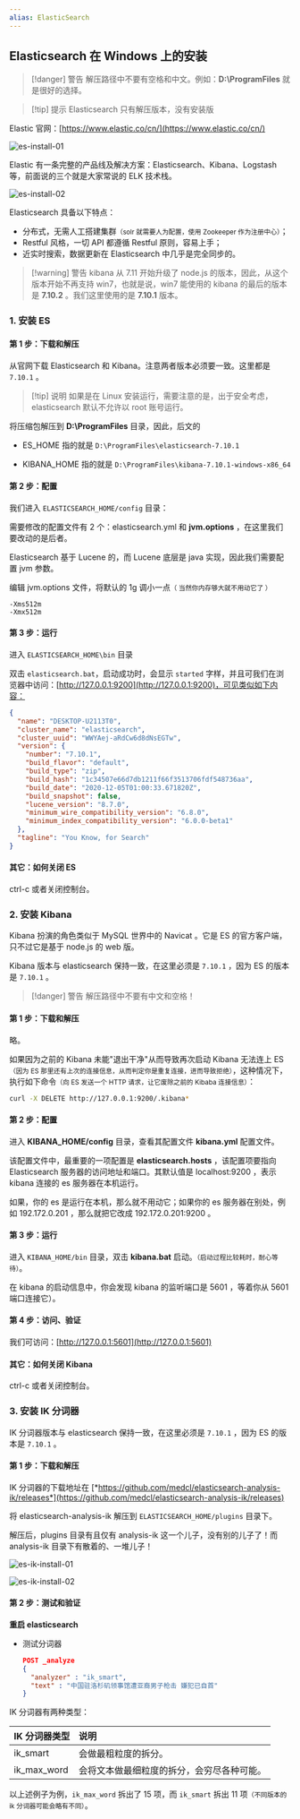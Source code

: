 ```yaml
---
alias: ElasticSearch 
---
```


## Elasticsearch 在 Windows 上的安装

> [!danger] 警告
> 解压路径中不要有空格和中文。例如：**D:\ProgramFiles** 就是很好的选择。

> [!tip] 提示
> Elasticsearch 只有解压版本，没有安装版

Elastic 官网：[https://www.elastic.co/cn/](https://www.elastic.co/cn/)

![es-install-01](https://woniumd.oss-cn-hangzhou.aliyuncs.com/java/hemiao/20220627165136.png)

Elastic 有一条完整的产品线及解决方案：Elasticsearch、Kibana、Logstash 等，前面说的三个就是大家常说的 ELK 技术栈。

![es-install-02](https://woniumd.oss-cn-hangzhou.aliyuncs.com/java/hemiao/20220627165134.png)

Elasticsearch 具备以下特点：

- 分布式，无需人工搭建集群<small>（solr 就需要人为配置，使用 Zookeeper 作为注册中心）</small>；
- Restful 风格，一切 API 都遵循 Restful 原则，容易上手；
- 近实时搜索，数据更新在 Elasticsearch 中几乎是完全同步的。


> [!warning] 警告
> kibana 从 7.11 开始升级了 node.js 的版本，因此，从这个版本开始不再支持 win7，也就是说，win7 能使用的 kibana 的最后的版本是 **7.10.2** 。我们这里使用的是 **7.10.1** 版本。

### 1. 安装 ES

#### 第 1 步：下载和解压

从官网下载 Elasticsearch 和 Kibana。注意两者版本必须要一致。这里都是 `7.10.1` 。

> [!tip] 说明
> 如果是在 Linux 安装运行，需要注意的是，出于安全考虑，elasticsearch 默认不允许以 root 账号运行。

将压缩包解压到 **D:\\ProgramFiles** 目录，因此，后文的 

- ES_HOME 指的就是 `D:\ProgramFiles\elasticsearch-7.10.1`

- KIBANA_HOME 指的就是 `D:\ProgramFiles\kibana-7.10.1-windows-x86_64`


#### 第 2 步：配置

我们进入 `ELASTICSEARCH_HOME/config` 目录：

需要修改的配置文件有 2 个：elasticsearch.yml 和 **jvm.options** ，在这里我们要改动的是后者。

Elasticsearch 基于 Lucene 的，而 Lucene 底层是 java 实现，因此我们需要配置 jvm 参数。

编辑 jvm.options 文件，将默认的 1g 调小一点<small>（ 当然你内存够大就不用动它了 ）</small>

```text
-Xms512m
-Xmx512m
```


#### 第 3 步：运行

进入 `ELASTICSEARCH_HOME\bin` 目录

双击 `elasticsearch.bat`，启动成功时，会显示 `started` 字样，并且可我们在浏览器中访问：[http://127.0.0.1:9200](http://127.0.0.1:9200)，可见类似如下内容：

```json
{
  "name": "DESKTOP-U2113T0",
  "cluster_name": "elasticsearch",
  "cluster_uuid": "WWYAej-aRdCw6d8dNsEGTw",
  "version": {
    "number": "7.10.1",
    "build_flavor": "default",
    "build_type": "zip",
    "build_hash": "1c34507e66d7db1211f66f3513706fdf548736aa",
    "build_date": "2020-12-05T01:00:33.671820Z",
    "build_snapshot": false,
    "lucene_version": "8.7.0",
    "minimum_wire_compatibility_version": "6.8.0",
    "minimum_index_compatibility_version": "6.0.0-beta1"
  },
  "tagline": "You Know, for Search"
}
```

#### 其它：如何关闭 ES

ctrl-c 或者关闭控制台。


### 2. 安装 Kibana

Kibana 扮演的角色类似于 MySQL 世界中的 Navicat 。它是 ES 的官方客户端，只不过它是基于 node.js 的 web 版。

Kibana 版本与 elasticsearch 保持一致，在这里必须是 `7.10.1` ，因为 ES 的版本是 `7.10.1` 。

> [!danger] 警告
> 解压路径中不要有中文和空格！

#### 第 1 步：下载和解压

略。

如果因为之前的 Kibana 未能"退出干净"从而导致再次启动 Kibana 无法连上 ES<small>（因为 ES 那里还有上次的连接信息，从而判定你是重复连接，进而导致拒绝）</small>，这种情况下，执行如下命令<small>（向 ES 发送一个 HTTP 请求，让它废除之前的 Kibaba 连接信息）</small>：

```bash
curl -X DELETE http://127.0.0.1:9200/.kibana*
```

#### 第 2 步：配置

进入 **KIBANA_HOME/config** 目录，查看其配置文件 **kibana.yml** 配置文件。

该配置文件中，最重要的一项配置是 **elasticsearch.hosts** ，该配置项要指向 Elasticsearch 服务器的访问地址和端口。其默认值是 localhost:9200 ，表示 kibana 连接的 es 服务器在本机运行。

如果，你的 es 是运行在本机，那么就不用动它；如果你的 es 服务器在别处，例如 192.172.0.201 ，那么就把它改成 192.172.0.201:9200 。


#### 第 3 步：运行

进入 `KIBANA_HOME/bin` 目录，双击 **kibana.bat** 启动。<small>（启动过程比较耗时，耐心等待）</small>。

在 kibana 的启动信息中，你会发现 kibana 的监听端口是 5601 ，等着你从 5601 端口连接它）。


#### 第 4 步：访问、验证

我们可访问：[http://127.0.0.1:5601](http://127.0.0.1:5601)


#### 其它：如何关闭 Kibana

ctrl-c 或者关闭控制台。


### 3. 安装 IK 分词器

IK 分词器版本与 elasticsearch 保持一致，在这里必须是 `7.10.1` ，因为 ES 的版本是 `7.10.1` 。

#### 第 1 步：下载和解压

IK 分词器的下载地址在 [*https://github.com/medcl/elasticsearch-analysis-ik/releases*](https://github.com/medcl/elasticsearch-analysis-ik/releases)


将 elasticsearch-analysis-ik 解压到 `ELASTICSEARCH_HOME/plugins` 目录下。

<Badge text="注意" type="error" /> 解压后，plugins 目录有且仅有 analysis-ik 这一个儿子，没有别的儿子了！而 analysis-ik 目录下有散着的、一堆儿子！

![es-ik-install-01](https://woniumd.oss-cn-hangzhou.aliyuncs.com/java/hemiao/20220627165128.png)


![es-ik-install-02](https://woniumd.oss-cn-hangzhou.aliyuncs.com/java/hemiao/20220627165123.png)


#### 第 2 步：测试和验证

**重启 elasticsearch**

- 测试分词器

  ```json
  POST _analyze
  {
    "analyzer" : "ik_smart",
    "text" : "中国驻洛杉矶领事馆遭亚裔男子枪击 嫌犯已自首"
  }
  ```


IK 分词器有两种类型：

| IK 分词器类型 | 说明 |
| :- | :- |
| ik_smart | 会做最粗粒度的拆分。 |
| ik_max_word | 会将文本做最细粒度的拆分，会穷尽各种可能。 |

以上述例子为例，`ik_max_word` 拆出了 15 项，而 `ik_smart` 拆出 11 项<small>（不同版本的 ik 分词器可能会略有不同）</small>。

